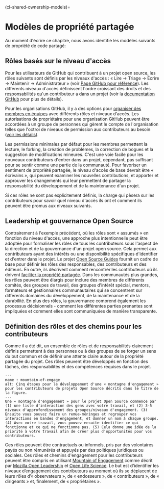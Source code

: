 (cl-shared-ownership-models)=
# Modèles de propriété partagée

Au moment d'écrire ce chapitre, nous avons identifié les modèles suivants de propriété de code partagé:

## Rôles basés sur le niveau d'accès

Pour les utilisateurs de GitHub qui contribuent à un projet open source, les rôles suivants sont définis par les niveaux d'accès : « Lire -> Triage -> Écrire -> Maintenir -> Administrateur » (voir [Page GitHub pour référence](https://docs.github.com/en/organizations/managing-access-to-your-organizations-repositories/managing-team-access-to-an-organization-repository)). Les différents niveaux d'accès définissent l'ordre croissant des droits et des responsabilités qu'un contributeur a dans un projet (voir la [documentation GitHub](https://docs.github.com/en/organizations/managing-access-to-your-organizations-repositories/repository-permission-levels-for-an-organization) pour plus de détails).

Pour les organisations GitHub, il y a des options pour [organiser des membres en équipes](https://docs.github.com/en/organizations/organizing-members-into-teams/about-teams) avec différents rôles et niveaux d'accès. Les autorisations de propriétaire pour une organisation GitHub peuvent être accordées à un groupe de personnes qui gèrent le compte de l'organisation telles que l'octroi de niveaux de permission aux contributeurs au besoin ([voir les détails](https://docs.github.com/en/organizations/managing-peoples-access-to-your-organization-with-roles/permission-levels-for-an-organization)).

Les permissions minimales par défaut pour les membres permettent la lecture, le forking, la création de problèmes, la correction de bogues et la suggestion de modifications mineures. C'est une voie facile pour les nouveaux contributeurs d'entrer dans un projet, cependant, pas suffisant pour se sentir comme une partie de la communauté. Pour favoriser un sentiment de propriété partagée, le niveau d'accès de base devrait être « écrivains », qui peuvent examiner les nouvelles contributions, et apporter et approuver les changements qui leur permettent de partager la responsabilité du développement et de la maintenance d'un projet.

Si ces rôles ne sont pas explicitement définis, la charge qui pèsera sur les contributeurs pour savoir quel niveau d'accès ils ont et comment ils peuvent être promus aux niveaux suivants.

## Leadership et gouvernance Open Source

Contrairement à l'exemple précédent, où les rôles sont « assumés » en fonction du niveau d'accès, une approche plus intentionnelle peut être adoptée pour formaliser les rôles de tous les contributeurs sous l'aspect de la direction et de la gouvernance d'un projet open source. Cela permet aux contributeurs ayant des intérêts ou une disponibilité spécifiques d'identifier et d'entrer dans le projet. Le projet [Open Source Guides](https://opensource.guide/leadership-and-governance/) fournit un cadre de base pour définir les rôles des responsables, des contributeurs et des éditeurs. En outre, ils décrivent comment rencontrer les contributeurs où ils doivent [faciliter la propriété partagée](https://opensource.guide/building-community/#share-ownership-of-your-project). Dans les communautés plus grandes, les rôles peuvent être élargis pour inclure des membres de différents comités, des groupes de travail, des groupes d'intérêt spécial, mentors, formateurs et gestionnaires communautaires qui se concentrent sur différents domaines du développement, de la maintenance et de la durabilité. En plus des rôles, la gouvernance comprend également les processus décisionnels - comment les différentes parties prenantes sont impliquées et comment elles sont communiquées de manière transparente.

## Définition des rôles et des chemins pour les contributeurs

Comme il a été dit, un ensemble de rôles et de responsabilités clairement définis permettent à des personnes ou à des groupes de se forger un sens du but commun et de définir une attente claire autour de la propriété partagée du projet. Ces rôles peuvent être développés en fonction des tâches, des responsabilités et des compétences requises dans le projet.

```{figure} ../../figures/mountain-of-engagement-graphic.*
---
name : mountain-of-engage
alt: Cinq étapes pour le développement d'une « montagne d'engagement » pour les contributeurs de projets Open Source décrits dans le titre de la figure.
---
Une « montagne d'engagement » pour le projet Open Source commence par (1) une liste d'interaction des gens avec votre travail, et (2) 3-5 niveaux d'approfondissement des groupes/niveaux d'engagement. (3) Ensuite vous pouvez faire un remue-méninges et regrouper vos interactions en bandes d'engagement, et donner un nom à chaque groupe. (4) Avec votre travail, vous pouvez ensuite identifier ce qui fonctionne et ce qui ne fonctionne pas. (5) Cela donne une idée de la priorité à votre travail afin de créer plus d'opportunités pour vos contributeurs.
```

Ces rôles peuvent être contractuels ou informels, pris par des volontaires payés ou non rémunérés et appuyés par des politiques juridiques ou sociales. Ces rôles et chemins d'engagement pour les contributeurs peuvent être compris en utilisant [Mountain of Engagement](https://docs.google.com/presentation/d/1ipIUc1t6ogOpyK9gU_PPgD-UvW0Gs73pMIAdCLOG72Y/present?token=AC4w5VhpTqbOWqPsxwOsnzqMG_DYvAqvGA%3A1596111012295&includes_info_params=1&eisi=CJfzpO_49OoCFYbTJAodKr0HAQ#slide=id.p) comme décrit par [Mozilla Open Leadership](https://mozilla.github.io/open-leadership-training-series/articles/building-communities-of-contributors/) et [Open Life Science](https://openlifesci.org/). Le but est d’identifier les niveaux d’engagement des contributeurs au moment où ils se déplacent de leurs rôles d’« observateurs », de « endosseurs », de « contributeurs », de « dirigeants » et, finalement, de « propriétaires ».
